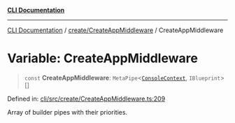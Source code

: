 [**CLI Documentation**](../../../README.md)

***

[CLI Documentation](../../../README.md) / [create/CreateAppMiddleware](../README.md) / CreateAppMiddleware

# Variable: CreateAppMiddleware

> `const` **CreateAppMiddleware**: `MetaPipe`\<[`ConsoleContext`](../../../declarations/interfaces/ConsoleContext.md), `IBlueprint`\>[]

Defined in: [cli/src/create/CreateAppMiddleware.ts:209](https://github.com/stonemjs/cli/blob/ae332002b2560de84ae3a35accc1d91282bd1543/src/create/CreateAppMiddleware.ts#L209)

Array of builder pipes with their priorities.
